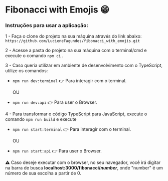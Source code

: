 # Fibonacci with Emojis 😁

### Instruções para usar a aplicação:

1 - Faça o clone do projeto na sua máquina através do link abaixo:
`https://github.com/LucieneFagundes/fibonacci_with_emojis.git`

2 - Acesse a pasta do projeto na sua máquina com o terminal/cmd e execute o comando `npm ci` .

3 - Caso queria utilizar em ambiente de desenvolvimento com o TypeScript, utilize os comandos:

- `npm run dev:terminal` 👉 Para interagir com o terminal.

    OU

- `npm run dev:api` 👉 Para user o Browser.


4 - Para transformar o código TypeScript para JavaScript, execute o comando 
  ```npm run build``` e execute
  - `npm run start:terminal` 👉 Para interagir com o terminal.

    OU

- `npm run start:api` 👉 Para user o Browser.

⚠️ Caso deseje executar com o browser, no seu navegador, você irá digitar na barra de busca **localhost:3000/fibonacci/_number_**, onde "number" é um número de sua escolha a partir de 0.